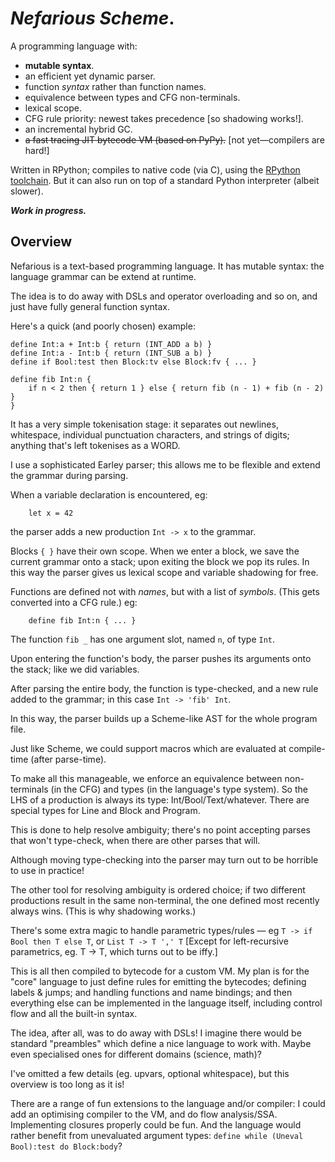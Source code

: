 _Nefarious Scheme_.
===================

A programming language with:

* **mutable syntax**.
* an efficient yet dynamic parser.
* function _syntax_ rather than function names.
* equivalence between types and CFG non-terminals.
* lexical scope.
* CFG rule priority: newest takes precedence [so shadowing works!].
* an incremental hybrid GC.
* ~~a fast tracing JIT bytecode VM (based on PyPy).~~ [not yet—compilers are hard!]

Written in RPython; compiles to native code (via C), using the [RPython
toolchain](https://rpython.rtfd.io/). But it can also run on top of a standard
Python interpreter (albeit slower).

**_Work in progress._**

Overview
--------

Nefarious is a text-based programming language. It has mutable syntax: the language grammar can be extend at runtime.

The idea is to do away with DSLs and operator overloading and so on, and just have fully general function syntax.

Here's a quick (and poorly chosen) example:

	define Int:a + Int:b { return (INT_ADD a b) }
	define Int:a - Int:b { return (INT_SUB a b) }
	define if Bool:test then Block:tv else Block:fv { ... }

	define fib Int:n {
		if n < 2 then { return 1 } else { return fib (n - 1) + fib (n - 2) }
	}

It has a very simple tokenisation stage: it separates out newlines, whitespace, individual punctuation characters, and strings of digits; anything that's left tokenises as a WORD.

I use a sophisticated Earley parser; this allows me to be flexible and extend the grammar during parsing.

When a variable declaration is encountered, eg:
```
	let x = 42
```
the parser adds a new production `Int -> x` to the grammar.

Blocks `{ }` have their own scope. When we enter a block, we save the current grammar onto a stack; upon exiting the block we pop its rules. In this way the parser gives us lexical scope and variable shadowing for free.

Functions are defined not with *names*, but with a list of *symbols*. (This gets converted into a CFG rule.) eg:
```
    define fib Int:n { ... }
```

The function `fib _` has one argument slot, named `n`, of type `Int`.

Upon entering the function's body, the parser pushes its arguments onto the stack; like we did variables.

After parsing the entire body, the function is type-checked, and a new rule added to the grammar; in this case `Int -> 'fib' Int`.

In this way, the parser builds up a Scheme-like AST for the whole program file.

Just like Scheme, we could support macros which are evaluated at compile-time (after parse-time).

To make all this manageable, we enforce an equivalence between non-terminals (in the CFG) and types (in the language's type system). So the LHS of a production is always its type: Int/Bool/Text/whatever. There are special types for Line and Block and Program.

This is done to help resolve ambiguity; there's no point accepting parses that won't type-check, when there are other parses that will.

Although moving type-checking into the parser may turn out to be horrible to use in practice!

The other tool for resolving ambiguity is ordered choice; if two different productions result in the same non-terminal, the one defined most recently always wins. (This is why shadowing works.)

There's some extra magic to handle parametric types/rules — eg `T -> if Bool then T else T`, or `List T -> T ',' T` [Except for left-recursive parametrics, eg. T -> T, which turns out to be iffy.]

This is all then compiled to bytecode for a custom VM. My plan is for the "core" language to just define rules for emitting the bytecodes; defining labels & jumps; and handling functions and name bindings; and then everything else can be implemented in the language itself, including control flow and all the built-in syntax.

The idea, after all, was to do away with DSLs! I imagine there would be standard "preambles" which define a nice language to work with. Maybe even specialised ones for different
domains (science, math)?

I've omitted a few details (eg. upvars, optional whitespace), but this overview is too long as it is!

There are a range of fun extensions to the language and/or compiler: I could add an optimising compiler to the VM, and do flow analysis/SSA. Implementing closures properly could be fun. And the language would rather benefit from unevaluated argument types: `define while (Uneval Bool):test do Block:body`?
